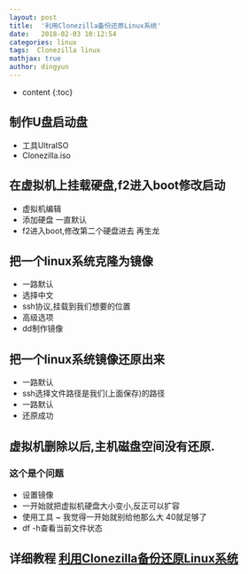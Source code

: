 ```yaml
---
layout: post
title:  '利用Clonezilla备份还原Linux系统'
date:   2018-02-03 10:12:54
categories: linux
tags:  Clonezilla linux
mathjax: true
author: dingyun
---
```

* content
{:toc}

## 制作U盘启动盘
* 工具UltraISO
* Clonezilla.iso

## 在虚拟机上挂载硬盘,f2进入boot修改启动
* 虚拟机编辑
* 添加硬盘   一直默认
* f2进入boot,修改第二个硬盘进去 再生龙


## 把一个linux系统克隆为镜像
* 一路默认
* 选择中文
* ssh协议,挂载到我们想要的位置
* 高级选项
* dd制作镜像



## 把一个linux系统镜像还原出来
* 一路默认
* ssh选择文件路径是我们(上面保存)的路径
* 一路默认
* 还原成功


## 虚拟机删除以后,主机磁盘空间没有还原.
### 这个是个问题
* 设置镜像
* 一开始就把虚拟机硬盘大小变小,反正可以扩容
* 使用工具  ~  我觉得一开始就别给他那么大 40就足够了
* df -h查看当前文件状态


## 详细教程  [利用Clonezilla备份还原Linux系统](http://www.knowsky.com/1054087.html)
